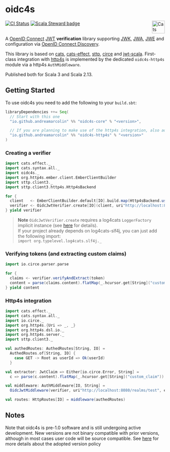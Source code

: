 oidc4s
===============

[![CI Status](https://github.com/andreamarcolin/oidc4s/workflows/ci/badge.svg)](https://github.com/andreamarcolin/oidc4s/actions) 
[![Scala Steward badge](https://img.shields.io/badge/Scala_Steward-helping-brightgreen.svg?style=flat&logo=data:image/png;base64,iVBORw0KGgoAAAANSUhEUgAAAA4AAAAQCAMAAAARSr4IAAAAVFBMVEUAAACHjojlOy5NWlrKzcYRKjGFjIbp293YycuLa3pYY2LSqql4f3pCUFTgSjNodYRmcXUsPD/NTTbjRS+2jomhgnzNc223cGvZS0HaSD0XLjbaSjElhIr+AAAAAXRSTlMAQObYZgAAAHlJREFUCNdNyosOwyAIhWHAQS1Vt7a77/3fcxxdmv0xwmckutAR1nkm4ggbyEcg/wWmlGLDAA3oL50xi6fk5ffZ3E2E3QfZDCcCN2YtbEWZt+Drc6u6rlqv7Uk0LdKqqr5rk2UCRXOk0vmQKGfc94nOJyQjouF9H/wCc9gECEYfONoAAAAASUVORK5CYII=)](https://scala-steward.org) <a href="https://typelevel.org/cats/"><img src="https://typelevel.org/cats/img/cats-badge.svg" height="40px" align="right" alt="Cats friendly" /></a></br></br>

A [OpenID Connect](https://openid.net/specs/openid-connect-core-1_0-final.html) [JWT](https://tools.ietf.org/html/rfc7519) **verification** library supporting [JWK](https://tools.ietf.org/html/rfc7517), [JWA](https://tools.ietf.org/html/rfc7518), [JWE](https://tools.ietf.org/html/rfc7516) and configuration via [OpenID Connect Discovery](https://openid.net/specs/openid-connect-discovery-1_0.html).

This library is based on [cats](https://typelevel.org/cats/), [cats-effect](https://typelevel.org/cats-effect/), [sttp](https://sttp.softwaremill.com/), [circe](https://circe.github.io/circe/) and [jwt-scala](https://github.com/jwt-scala/jwt-scala). 
First-class integration with [http4s](https://http4s.org/) is implemented by the dedicated `oidc4s-http4s` module via a http4s `AuthMiddleware`.

Published both for Scala 3 and Scala 2.13.

## Getting Started
To use oidc4s you need to add the following to your `build.sbt`:
```scala
libraryDependencies ++= Seq(
  // Start with this one
  "io.github.andreamarcolin" %% "oidc4s-core" % "<version>",

  // If you are planning to make use of the http4s integration, also add this one
  "io.github.andreamarcolin" %% "oidc4s-http4s" % "<version>"
)
```

### Creating a verifier
```scala
import cats.effect._
import cats.syntax.all._
import oidc4s._
import org.http4s.ember.client.EmberClientBuilder
import sttp.client3._
import sttp.client3.http4s.Http4sBackend

for {
  client   <- EmberClientBuilder.default[IO].build.map(Http4sBackend.usingClient(_))
  verifier <- OidcJwtVerifier.create[IO](client, uri"http://localhost:8080/realms/test")
} yield verifier
```

> **Note**
> `OidcJwtVerifier.create` requires a log4cats `LoggerFactory` implicit instance (see [here](https://github.com/typelevel/log4cats#logging-using-capabilities) for details).  
> If your project already depends on log4cats-slf4j, you can just add the following import:  
> `import org.typelevel.log4cats.slf4j._`

### Verifying tokens (and extracting custom claims)
```scala
import io.circe.parser.parse

for {
  claims <- verifier.verifyAndExtract(token)
  content = parse(claims.content).flatMap(_.hcursor.get[String]("custom_claim"))
} yield content
```

### Http4s integration
```scala
import cats.effect._
import cats.syntax.all._
import io.circe._
import org.http4s.{Uri => _, _}
import org.http4s.dsl.io._
import org.http4s.server._
import sttp.client3._

val authedRoutes: AuthedRoutes[String, IO] =
  AuthedRoutes.of[String, IO] {
    case GET -> Root as userId => Ok(userId)
  }

val extractor: JwtClaim => Either[io.circe.Error, String] =
  c => parse(c.content).flatMap(_.hcursor.get[String]("custom_claim"))

val middleware: AuthMiddleware[IO, String] =
  OidcJwtMiddleware(verifier, uri"http://localhost:8080/realms/test", extractor, _.toString)

val routes: HttpRoutes[IO] = middleware(authedRoutes)
```

## Notes
Note that oidc4s is pre-1.0 software and is still undergoing active development. New versions are not binary compatible with prior versions, although in most cases user code will be source compatible.
See [here](https://www.scala-lang.org/blog/2021/02/16/preventing-version-conflicts-with-versionscheme.html#early-semver-and-sbt-version-policy) for more details about the adopted version policy
